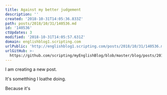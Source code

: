 ```yaml
---
title: Against my better judgement
description: ''
created: '2018-10-31T14:05:36.833Z'
path: posts/2018/10/31/140536.md
id: '140536'
ctUpdates: 3
modified: '2018-10-31T14:05:57.631Z'
domain: englishblog1.scripting.com
urlPublic: 'http://englishblog1.scripting.com/posts/2018/10/31/140536.md'
urlGitHub: >-
  https://github.com/scripting/myEnglishBlog/blob/master/blog/posts/2018/10/31/140536.md
---
```

I am creating a new post.

It's sometthing I loathe doing.

Because it's